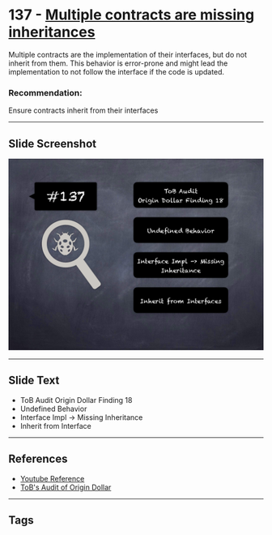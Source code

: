 
# 137 - [Multiple contracts are missing inheritances](./Multiple%20contracts%20are%20missing%20inheritances.md)

Multiple contracts are the implementation of their interfaces, but do not inherit from them. This behavior is error-prone and might lead the implementation to not follow the interface if the code is updated.


### Recommendation:
Ensure contracts inherit from their interfaces
___
## Slide Screenshot
![137.png](../../images/8.%20Audit%20Findings%20201/137.png)
___
## Slide Text
- ToB Audit Origin Dollar Finding 18
- Undefined Behavior
- Interface Impl -> Missing Inheritance
- Inherit from Interface
___
## References
- [Youtube Reference](https://youtu.be/yphqu2N35X4?t=967)
- [ToB's Audit of Origin Dollar](https://github.com/trailofbits/publications/blob/master/reviews/OriginDollar.pdf)
___
## Tags
